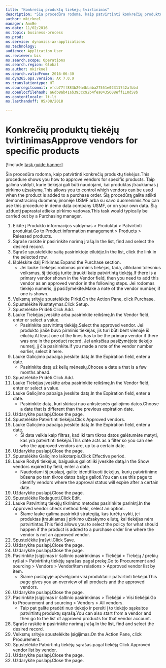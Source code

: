 ```yaml
--- 
title: "Konkrečių produktų tiekėjų tvirtinimas"
description: "Šia procedūra rodoma, kaip patvirtinti konkrečių produktų tiekėjus."
author: mkirknel
manager: AnnBe
ms.date: 11/02/2016
ms.topic: business-process
ms.prod: 
ms.service: dynamics-ax-applications
ms.technology: 
audience: Application User
ms.reviewer: bis
ms.search.scope: Operations
ms.search.region: Global
ms.author: mkirknel
ms.search.validFrom: 2016-06-30
ms.dyn365.ops.version: AX 7.0.0
ms.translationtype: HT
ms.sourcegitcommit: efcb77ff883b29a4bbaba27551e02311742afbbd
ms.openlocfilehash: a6db8ab41ab393cc92b4fea0435608eff110d58b
ms.contentlocale: lt-lt
ms.lasthandoff: 05/08/2018

---
```

# <a name="approve-vendors-for-specific-products"></a><span data-ttu-id="b6b76-103">Konkrečių produktų tiekėjų tvirtinimas</span><span class="sxs-lookup"><span data-stu-id="b6b76-103">Approve vendors for specific products</span></span>

[!include [task guide banner](../../includes/task-guide-banner.md)]

<span data-ttu-id="b6b76-104">Šia procedūra rodoma, kaip patvirtinti konkrečių produktų tiekėjus.</span><span class="sxs-lookup"><span data-stu-id="b6b76-104">This procedure shows you how to approve vendors for specific products.</span></span> <span data-ttu-id="b6b76-105">Taip galima valdyti, kurie tiekėjai gali būti naudojami, kai produktas įtraukiamas į pirkimo užsakymą.</span><span class="sxs-lookup"><span data-stu-id="b6b76-105">This allows you to control which vendors can be used when the product is added to a purchase order.</span></span> <span data-ttu-id="b6b76-106">Šią procedūrą galite atlikti demonstracinių duomenų įmonėje USMF arba su savo duomenimis.</span><span class="sxs-lookup"><span data-stu-id="b6b76-106">You can use this procedure in demo data company USMF, or on your own data.</span></span> <span data-ttu-id="b6b76-107">Šią užduotį paprastai atlieka pirkimo vadovas.</span><span class="sxs-lookup"><span data-stu-id="b6b76-107">This task would typically be carried out by a Purchasing manager.</span></span>

1. <span data-ttu-id="b6b76-108">Eikite į Produkto informacijos valdymas > Produktai > Patvirtinti produktai.</span><span class="sxs-lookup"><span data-stu-id="b6b76-108">Go to Product information management > Products > Released products.</span></span>
2. <span data-ttu-id="b6b76-109">Sąraše raskite ir pasirinkite norimą įrašą.</span><span class="sxs-lookup"><span data-stu-id="b6b76-109">In the list, find and select the desired record.</span></span>
3. <span data-ttu-id="b6b76-110">Sąraše spustelėkite saitą pasirinktoje eilutėje.</span><span class="sxs-lookup"><span data-stu-id="b6b76-110">In the list, click the link in the selected row.</span></span>
4. <span data-ttu-id="b6b76-111">Išplėskite dalį Pirkimas.</span><span class="sxs-lookup"><span data-stu-id="b6b76-111">Expand the Purchase section.</span></span>
    * <span data-ttu-id="b6b76-112">Jei lauke Tiekėjas rodomas pirminis tiekėjas, tada, atlikdami tolesnius veiksmus, šį tiekėją turite įtraukti kaip patvirtintą tiekėją.</span><span class="sxs-lookup"><span data-stu-id="b6b76-112">If there is a primary vendor shown in the Vendor field, then you need to add this vendor as an approved vendor in the following steps.</span></span> <span data-ttu-id="b6b76-113">Jei rodomas tiekėjo numeris, jį pasižymėkite.</span><span class="sxs-lookup"><span data-stu-id="b6b76-113">Make a note of the vendor number, if one is shown.</span></span>  
5. <span data-ttu-id="b6b76-114">Veiksmų srityje spustelėkite Pirkti.</span><span class="sxs-lookup"><span data-stu-id="b6b76-114">On the Action Pane, click Purchase.</span></span>
6. <span data-ttu-id="b6b76-115">Spustelėkite Nustatymas.</span><span class="sxs-lookup"><span data-stu-id="b6b76-115">Click Setup.</span></span>
7. <span data-ttu-id="b6b76-116">Spustelėkite Pridėti.</span><span class="sxs-lookup"><span data-stu-id="b6b76-116">Click Add.</span></span>
8. <span data-ttu-id="b6b76-117">Lauke Tiekėjas įveskite arba pasirinkite reikšmę.</span><span class="sxs-lookup"><span data-stu-id="b6b76-117">In the Vendor field, enter or select a value.</span></span>
    * <span data-ttu-id="b6b76-118">Pasirinkite patvirtintą tiekėją.</span><span class="sxs-lookup"><span data-stu-id="b6b76-118">Select the approved vendor.</span></span> <span data-ttu-id="b6b76-119">Jei produkto įraše buvo pirminis tiekėjas, jis turi būti bent vienoje iš eilučių.</span><span class="sxs-lookup"><span data-stu-id="b6b76-119">At least one of the lines has to be the primary vendor if there was one in the product record.</span></span> <span data-ttu-id="b6b76-120">Jei anksčiau pasižymėjote tiekėjo numerį, jį čia pasirinkite.</span><span class="sxs-lookup"><span data-stu-id="b6b76-120">If you made a note of the vendor number earlier, select it here.</span></span>  
9. <span data-ttu-id="b6b76-121">Lauke Galiojimo pabaiga įveskite datą.</span><span class="sxs-lookup"><span data-stu-id="b6b76-121">In the Expiration field, enter a date.</span></span>
    * <span data-ttu-id="b6b76-122">Pasirinkite datą už kelių mėnesių.</span><span class="sxs-lookup"><span data-stu-id="b6b76-122">Choose a date a that is a few months ahead.</span></span>  
10. <span data-ttu-id="b6b76-123">Spustelėkite Pridėti.</span><span class="sxs-lookup"><span data-stu-id="b6b76-123">Click Add.</span></span>
11. <span data-ttu-id="b6b76-124">Lauke Tiekėjas įveskite arba pasirinkite reikšmę.</span><span class="sxs-lookup"><span data-stu-id="b6b76-124">In the Vendor field, enter or select a value.</span></span>
12. <span data-ttu-id="b6b76-125">Lauke Galiojimo pabaiga įveskite datą.</span><span class="sxs-lookup"><span data-stu-id="b6b76-125">In the Expiration field, enter a date.</span></span>
    * <span data-ttu-id="b6b76-126">Pasirinkite datą, kuri skiriasi nuo ankstesnės galiojimo datos.</span><span class="sxs-lookup"><span data-stu-id="b6b76-126">Choose a date that is different than the previous expiration date.</span></span>  
13. <span data-ttu-id="b6b76-127">Uždarykite puslapį.</span><span class="sxs-lookup"><span data-stu-id="b6b76-127">Close the page.</span></span>
14. <span data-ttu-id="b6b76-128">Spustelėkite Patvirtinti tiekėjai.</span><span class="sxs-lookup"><span data-stu-id="b6b76-128">Click Approved vendors.</span></span>
15. <span data-ttu-id="b6b76-129">Lauke Galiojimo pabaiga įveskite datą.</span><span class="sxs-lookup"><span data-stu-id="b6b76-129">In the Expiration field, enter a date.</span></span>
    * <span data-ttu-id="b6b76-130">Ši data veikia kaip filtras, kad iki tam tikros datos galėtumėte matyti, kas yra patvirtinti tiekėjai.</span><span class="sxs-lookup"><span data-stu-id="b6b76-130">This date acts as a filter so you can see who the approved vendors are, up to a certain date.</span></span>  
16. <span data-ttu-id="b6b76-131">Uždarykite puslapį.</span><span class="sxs-lookup"><span data-stu-id="b6b76-131">Close the page.</span></span>
17. <span data-ttu-id="b6b76-132">Spustelėkite Galiojimo laikotarpis.</span><span class="sxs-lookup"><span data-stu-id="b6b76-132">Click Effective period.</span></span>
18. <span data-ttu-id="b6b76-133">Lauke Rodyti tiekėjus, baigusius galioti iki įveskite datą.</span><span class="sxs-lookup"><span data-stu-id="b6b76-133">In the Show vendors expired by field, enter a date.</span></span>
    * <span data-ttu-id="b6b76-134">Naudodami šį puslapį, galite identifikuoti tiekėjus, kurių patvirtinimo būsena po tam tikros datos baigs galioti.</span><span class="sxs-lookup"><span data-stu-id="b6b76-134">You can use this page to identify vendors where the approval status will expire after a certain date.</span></span>  
19. <span data-ttu-id="b6b76-135">Uždarykite puslapį.</span><span class="sxs-lookup"><span data-stu-id="b6b76-135">Close the page.</span></span>
20. <span data-ttu-id="b6b76-136">Spustelėkite Redaguoti.</span><span class="sxs-lookup"><span data-stu-id="b6b76-136">Click Edit.</span></span>
21. <span data-ttu-id="b6b76-137">Lauke Patvirtintų tiekėjų tikrinimo metodas pasirinkite parinktį.</span><span class="sxs-lookup"><span data-stu-id="b6b76-137">In the Approved vendor check method field, select an option.</span></span>
    * <span data-ttu-id="b6b76-138">Šiame lauke galima pasirinkti strategiją, kas turėtų vykti, jei produktas įtraukiamas į pirkimo užsakymo eilutę, kai tiekėjas nėra patvirtintas.</span><span class="sxs-lookup"><span data-stu-id="b6b76-138">This field allows you to select the policy for what should happen if the product is added to a purchase order line where the vendor is not an approved vendor.</span></span>  
22. <span data-ttu-id="b6b76-139">Spustelėkite Įrašyti.</span><span class="sxs-lookup"><span data-stu-id="b6b76-139">Click Save.</span></span>
23. <span data-ttu-id="b6b76-140">Uždarykite puslapį.</span><span class="sxs-lookup"><span data-stu-id="b6b76-140">Close the page.</span></span>
24. <span data-ttu-id="b6b76-141">Uždarykite puslapį.</span><span class="sxs-lookup"><span data-stu-id="b6b76-141">Close the page.</span></span>
25. <span data-ttu-id="b6b76-142">Pasirinkite Įsigijimas ir šaltinio pasirinkimas > Tiekėjai > Tiekėjų / prekių ryšiai > Patvirtintų tiekėjų sąrašas pagal prekę.</span><span class="sxs-lookup"><span data-stu-id="b6b76-142">Go to Procurement and sourcing > Vendors > Vendor/item relations > Approved vendor list by item.</span></span>
    * <span data-ttu-id="b6b76-143">Šiame puslapyje apžvelgiami visi produktai ir patvirtinti tiekėjai.</span><span class="sxs-lookup"><span data-stu-id="b6b76-143">This page gives you an overview of all products and the approved vendors.</span></span>  
26. <span data-ttu-id="b6b76-144">Uždarykite puslapį.</span><span class="sxs-lookup"><span data-stu-id="b6b76-144">Close the page.</span></span>
27. <span data-ttu-id="b6b76-145">Pasirinkite Įsigijimas ir šaltinio pasirinkimas > Tiekėjai > Visi tiekėjai.</span><span class="sxs-lookup"><span data-stu-id="b6b76-145">Go to Procurement and sourcing > Vendors > All vendors.</span></span>
    * <span data-ttu-id="b6b76-146">Taip pat galite pradėti nuo tiekėjo ir pereiti į to tiekėjo sąskaitos patvirtintų produktų sąrašą.</span><span class="sxs-lookup"><span data-stu-id="b6b76-146">You can also start from a vendor and then go to the list of approved products for that vendor account.</span></span>  
28. <span data-ttu-id="b6b76-147">Sąraše raskite ir pasirinkite norimą įrašą.</span><span class="sxs-lookup"><span data-stu-id="b6b76-147">In the list, find and select the desired record.</span></span>
29. <span data-ttu-id="b6b76-148">Veiksmų srityje spustelėkite Įsigijimas.</span><span class="sxs-lookup"><span data-stu-id="b6b76-148">On the Action Pane, click Procurement.</span></span>
30. <span data-ttu-id="b6b76-149">Spustelėkite Patvirtintų tiekėjų sąrašas pagal tiekėją.</span><span class="sxs-lookup"><span data-stu-id="b6b76-149">Click Approved vendor list by vendor.</span></span>
31. <span data-ttu-id="b6b76-150">Uždarykite puslapį.</span><span class="sxs-lookup"><span data-stu-id="b6b76-150">Close the page.</span></span>
32. <span data-ttu-id="b6b76-151">Uždarykite puslapį.</span><span class="sxs-lookup"><span data-stu-id="b6b76-151">Close the page.</span></span>


